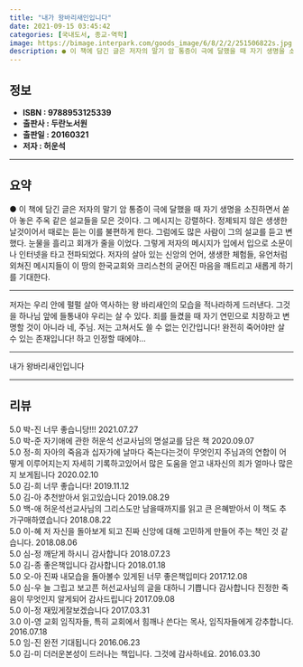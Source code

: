 ```yaml
---
title: "내가 왕바리새인입니다"
date: 2021-09-15 03:45:42
categories: [국내도서, 종교-역학]
image: https://bimage.interpark.com/goods_image/6/8/2/2/251506822s.jpg
description: ● 이 책에 담긴 글은 저자의 말기 암 통증이 극에 달했을 때 자기 생명을 소진하면서 쏟아 놓은 주옥 같은 설교들을 모은 것이다. 그 메시지는 강렬하다. 정제되지 않은 생생한 날것이어서 때로는 듣는 이를 불편하게 한다. 그럼에도 많은 사람이 그의 설교를 듣고 변했다. 눈물을 흘리고 회
---
```


## **정보**

- **ISBN : 9788953125339**
- **출판사 : 두란노서원**
- **출판일 : 20160321**
- **저자 : 허운석**

------



## **요약**

●  이 책에 담긴 글은 저자의 말기 암 통증이 극에 달했을 때 자기 생명을 소진하면서 쏟아 놓은 주옥 같은 설교들을 모은 것이다. 그 메시지는 강렬하다. 정제되지 않은 생생한 날것이어서 때로는 듣는 이를 불편하게 한다. 그럼에도 많은 사람이 그의 설교를 듣고 변했다. 눈물을 흘리고 회개가 줄을 이었다. 그렇게 저자의 메시지가 입에서 입으로 소문이 나 인터넷을 타고 전파되었다. 저자의 살아 있는 신앙의 언어, 생생한 체험들, 유언처럼 외쳐진 메시지들이 이 땅의 한국교회와 크리스천의 굳어진 마음을 깨트리고 새롭게 하기를 기대한다.

------

저자는 우리 안에 펄펄 살아 역사하는 왕 바리새인의 모습을 적나라하게 드러낸다. 그것을 하나님 앞에 들통내야 우리는 살 수 있다. 죄를 들켰을 때 자기 연민으로 치장하고 변명할 것이 아니라 네, 주님. 저는 고쳐서도 쓸 수 없는 인간입니다! 완전히 죽어야만 살 수 있는 존재입니다! 하고 인정할 때에야... 

------


내가 왕바리새인입니다 

------


## **리뷰** 

5.0 박-진 너무 좋습니당!!! 2021.07.27 <br/>5.0 박-준 자기애에 관한 허운석 선교사님의 명설교를 담은 책 2020.09.07 <br/>5.0 정-희 자아의 죽음과 십자가에 날마다 죽는다는것이 무엇인지 주님과의 연합이 어떻게 이루어지는지 자세히 기록하고있어서 많은 도움을 얻고 내자신의 죄가 얼마나 많은지 보게됩니다 2020.02.10 <br/>5.0 김-희 너무 좋습니다! 2019.11.12 <br/>5.0 김-아 추천받아서 읽고있습니다 2019.08.29 <br/>5.0 백-애 허운석선교사님의 그리스도만 남을때까지를 읽고 큰 은혜받아서 이 책도 추가구매하였습니다 2018.08.22 <br/>5.0 이-혜 저 자신을 돌아보게 되고 진짜 신앙에 대해 고민하게 만들어 주는 책인 것 같습니다. 2018.08.06 <br/>5.0 심-정 깨닫게 하시니 감사합니다 2018.07.23 <br/>5.0 김-종 좋은책입니다 감사합니다  2018.01.18 <br/>5.0 오-아 진짜 내모습을 돌아볼수 있게된 너무 좋은책입미다 2017.12.08 <br/>5.0 심-우 늘 그립고 보고픈 허선교사님의 글을 대하니 기쁩니다 감사합니다 진정한 죽음이 무엇인지 알게되어 감사드립니다 2017.09.08 <br/>5.0 이-정 재밌게잘보겠습니다 2017.03.31 <br/>3.0 이-영 교회 임직자들, 특히 교회에서 힘깨나 쓴다는 목사, 임직자들에게 강추합니다. 2016.07.18 <br/>5.0 임-진 완전 기대됩니다 2016.06.23 <br/>5.0 김-미 더러운본성이 드러나는 책입니다.
그것에 감사하네요. 2016.03.30 <br/>